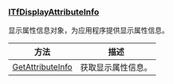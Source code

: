 ### [ITfDisplayAttributeInfo](https://learn.microsoft.com/zh-cn/windows/win32/api/msctf/nn-msctf-itfdisplayattributeinfo)

显示属性信息对象，为应用程序提供显示属性信息。

方法|描述
-|-
[GetAttributeInfo][1]			|获取显示属性信息。

[1]: https://learn.microsoft.com/zh-cn/windows/win32/api/msctf/nf-msctf-itfdisplayattributeinfo-getattributeinfo